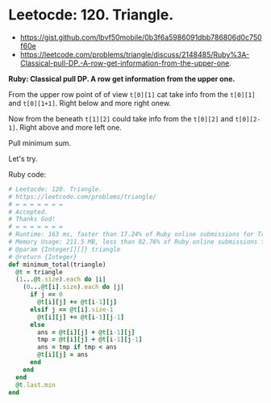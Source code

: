 # Leetocde: 120. Triangle.

- https://gist.github.com/lbvf50mobile/0b3f6a5986091dbb786806d0c750f60e
- https://leetcode.com/problems/triangle/discuss/2148485/Ruby%3A-Classical-pull-DP.-A-row-get-information-from-the-upper-one.

**Ruby: Classical pull DP. A row get information from the upper one.**

From the upper row point of of view `t[0][1]` cat take info from the `t[0][1]` and `t[0][1+1]`. Right below and more right onew.   

Now from the beneath `t[1][2]` could take info from  the `t[0][2]` and `t[0][2-1]`. Right above and more left one.  

Pull minimum sum.

Let's try.

Ruby code:
```Ruby
# Leetocde: 120. Triangle.
# https://leetcode.com/problems/triangle/
# = = = = = = =
# Accepted.
# Thanks God!
# = = = = = = =
# Runtime: 163 ms, faster than 17.24% of Ruby online submissions for Triangle.
# Memory Usage: 211.5 MB, less than 82.76% of Ruby online submissions for Triangle.
# @param {Integer[][]} triangle
# @return {Integer}
def minimum_total(triangle)
  @t = triangle
  (1...@t.size).each do |i|
    (0...@t[i].size).each do |j|
      if j == 0
        @t[i][j] += @t[i-1][j]
      elsif j == @t[i].size-1
        @t[i][j] += @t[i-1][j-1]
      else
        ans = @t[i][j] + @t[i-1][j]
        tmp = @t[i][j] + @t[i-1][j-1]
        ans = tmp if tmp < ans
        @t[i][j] = ans
      end
    end
  end
  @t.last.min
end

```
